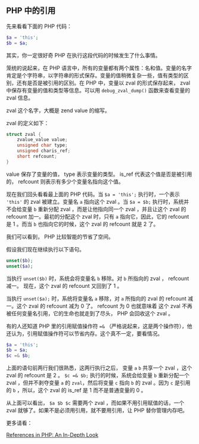 PHP 中的引用
---------------

先来看看下面的 PHP 代码：

```php
$a = 'this';
$b = $a;
```

其实，你一定很好奇 PHP 在执行这段代码的时候发生了什么事情。

笼统的说起来，在 PHP 语言中，所有的变量都有两个属性：名和值。变量的名字肯定是个字符串，以字符串的形式保存。变量的值稍微复杂一些，值有类型的区别，还有是否是被引用的区别。在 PHP 中，变量以 zval 的形式保存起来， zval 中保存有变量的值和类型等信息。可以用 `debug_zval_dump()` 函数来查看变量的 zval 信息。

zval 这个名字，大概是 zend value 的缩写。

zval 的定义如下：
```c
struct zval {
	zvalue_value value;
	unsigned char type;
	unsigned charis_ref;
	short refcount;
}
```

value 保存了变量的值， type 表示变量的类型。 is_ref 代表这个值是否是被引用的， refcount 则表示有多少个变量名指向这个值。

现在我们回头看看最上面的 PHP 代码。当 `$a = 'this';` 执行时，一个表示 `'this'` 的 zval 被建立。变量名 `a` 指向这个 zval 。当 `$a = $b;` 执行时，系统并不会给变量 `b` 重新分配 zval ，而是让他指向同一个 zval ，并且让这个 zval 的 refcount 加一。最初的分配这个 zval 时，只有 `a` 指向它，因此，它的 refcount 是 1 。而当 `b` 也指向它的时候，这个 zval 的 refcount 就是 2 了。

我们可以看到， PHP 比较智能的节省了空间。

假设我们现在继续执行以下语句。

```php
unset($b);
unset($a);
```

当执行 `unset($b)` 时，系统会将变量名 `b` 移除。对 `b` 所指向的 zval ， refcount 减一。 现在，这个 zval 的 refcount 又回到了 1 。

当执行 `unset($a);` 时，系统将变量名 `a` 移除，对 `a` 所指向的 zval 的 refcount 减一。这个 zval 的 refcount 减为 0 了。 refcount 为 0 也就意味着 这个 zval 不再被任何变量名引用，它的生命也就走到了尽头， PHP 会回收这个 zval 。

有的人还知道 PHP 里的引用赋值操作符 `=&` （严格说起来，这是两个操作符），他还认为，引用赋值操作符可以节省内存。这个真不一定，要看情况。

```php
$a = 'this';
$b = $a;
$c =& $b;
```

上面的语句前两行我们很熟悉，这两行执行之后， 变量 `a` `b` 共享一个 zval ，这个 zval 的 refcount 是 2 。 `$c =& $b;` 执行的时候，系统会给变量 `b` 重新分配一个 zval ，但并不剥夺变量 `a` 的 `zval`，然后将变量 `c` 指向 `b` 的 zval 。因为 `c` 是引用的 `b` ，所以，这个 zval 的 is_ref 是 1 而不是普通变量的 0 。

从上面可以看出， `$a $b $c` 需要两个 zval ，而如果不用引用赋值的话，一个 zval 就够了。如果不是必须用引用，就不要用引用，让 PHP 替你管理内存吧。

更多请看：

[References in PHP: An In-Depth Look](http://derickrethans.nl/talks/phparch-php-variables-article.pdf)